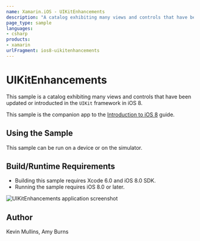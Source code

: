 ```yaml
---
name: Xamarin.iOS - UIKitEnhancements
description: "A catalog exhibiting many views and controls that have been updated or introducted in the UIKit framework in iOS #ios8"
page_type: sample
languages:
- csharp
products:
- xamarin
urlFragment: ios8-uikitenhancements
---
```

# UIKitEnhancements
 
This sample is a catalog exhibiting many views and controls that have been updated or introducted in the `UIKit` framework in iOS 8.

This sample is the companion app to the [Introduction to iOS 8](http://developer.xamarin.com/guides/ios/platform_features/introduction_to_ios8/) guide.
 

 
## Using the Sample
 
This sample can be run on a device or on the simulator.
 


## Build/Runtime Requirements 

* Building this sample requires Xcode 6.0 and iOS 8.0 SDK. 
* Running the sample requires iOS 8.0 or later.
 
![UIKitEnhancements application screenshot](Screenshots/image1.png "UIKitEnhancements application screenshot")

## Author 

Kevin Mullins, Amy Burns
